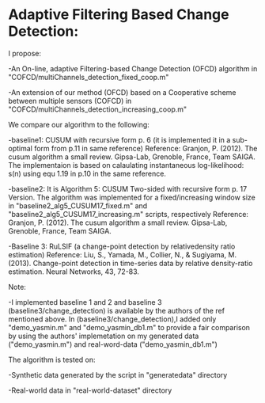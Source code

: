 # Adaptive Filtering Based Change Detection:

I propose:

-An On-line, adaptive Filtering-based Change Detection (OFCD) algorithm in "COFCD/multiChannels_detection_fixed_coop.m"

-An extension of our method (OFCD) based on a Cooperative scheme between multiple sensors (COFCD) in "COFCD/multiChannels_detection_increasing_coop.m"

We compare our algorithm to the following:

-baseline1: CUSUM with recursive form p. 6 (it is implemented it in a sub-optimal form from p.11 in same reference)
Reference: Granjon, P. (2012). The cusum algorithm a small review. Gipsa-Lab, Grenoble, France, Team SAIGA.
The implementaion is based on calaulating instantaneous log-likelihood: s(n) using equ 1.19 in p.10 in the same reference.

-baseline2: It is Algorithm 5: CUSUM Two-sided with recursive form p. 17 Version. The algorithm was implemented for a fixed/increasing window size in "baseline2_alg5_CUSUM17_fixed.m" and "baseline2_alg5_CUSUM17_increasing.m" scripts, respectively
Reference: Granjon, P. (2012). The cusum algorithm a small review. Gipsa-Lab, Grenoble, France, Team SAIGA.

-Baseline 3: RuLSIF (a change-point detection by relativedensity ratio estimation) 
Reference: Liu, S., Yamada, M., Collier, N., & Sugiyama, M. (2013). Change-point detection in time-series data by relative density-ratio estimation. Neural Networks, 43, 72-83.


Note: 

-I implemented baseline 1 and 2 and baseline 3 (baseline3/change_detection) is available by the authors of the ref mentioned above. In (baseline3/change_detection),I added only "demo_yasmin.m" and "demo_yasmin_db1.m" to provide a fair comparison by using the authors' implemetation on my generated data ("demo_yasmin.m") and real-word-data ("demo_yasmin_db1.m")

The algorithm is tested on:

-Synthetic data generated by the script in "generatedata" directory 

-Real-world data in "real-world-dataset" directory

